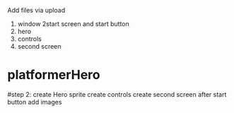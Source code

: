 Add files via upload
1. window
2start screen and start button
3. hero
4. controls
5. second screen

# platformerHero

#step 2:
create Hero sprite
create controls
create second screen after start button
add images

